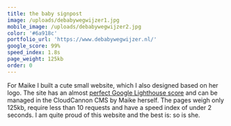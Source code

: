 ```yaml
---
title: the baby signpost
image: /uploads/debabywegwijzer1.jpg
mobile_image: /uploads/debabywegwijzer2.jpg
color: '#6a918c'
portfolio_url: 'https://www.debabywegwijzer.nl/'
google_score: 99%
speed_index: 1.8s
page_weight: 125kb
order: 0
---
```


For Maike I built a cute small website, which I also designed based on her logo. The site has an almost [perfect Google Lighthouse score](/blog/how-to-get-a100-google-lighthouse-score/) and can be managed in the CloudCannon CMS by Maike herself. The pages weigh only 125kb, require less than 10 requests and have a speed index of under 2 seconds. I am quite proud of this website and the best is: so is she.